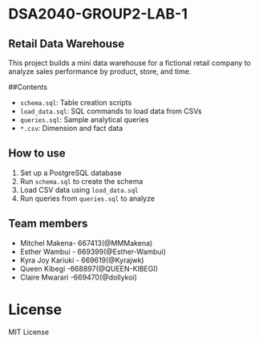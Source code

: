 # DSA2040-GROUP2-LAB-1

## Retail Data Warehouse
This project builds a mini data warehouse for a fictional retail company to analyze sales performance by product, store, and time.

##Contents
- `schema.sql`: Table creation scripts
- `load_data.sql`: SQL commands to load data from CSVs
- `queries.sql`: Sample analytical queries
- `*.csv`: Dimension and fact data

## How to use 
1. Set up a PostgreSQL database
2. Run `schema.sql` to create the schema
3. Load CSV data using `load_data.sql`
4. Run queries from `queries.sql` to analyze

##  
## Team members
- Mitchel Makena- 667413(@MMMakena)
- Esther Wambui - 669399(@Esther-Wambui)
- Kyra Joy Kariuki - 669619(@Kyrajwk)
- Queen Kibegi -668897(@QUEEN-KIBEGI)
- Claire Mwarari -669470(@dollykoi)
# License
MIT License
